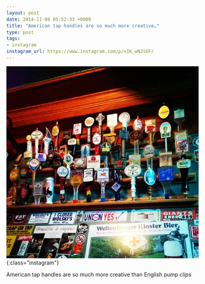 ```yaml
---
layout: post
date: 2014-11-08 05:52:33 +0000
title: "American tap handles are so much more creative…"
type: post
tags:
- instagram
instagram_url: https://www.instagram.com/p/vIK_wNJt6F/
---
```


![Instagram - vIK_wNJt6F](/assets/vIK_wNJt6F.jpg){:class="instagram"}

American tap handles are so much more creative than English pump clips
